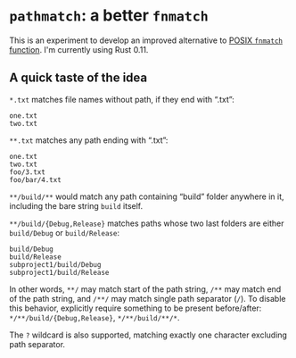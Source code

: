 `pathmatch`: a better `fnmatch`
====

This is an experiment to develop an improved alternative to [POSIX `fnmatch` function](http://pubs.opengroup.org/onlinepubs/9699919799/functions/fnmatch.html). I'm currently using Rust 0.11.

A quick taste of the idea
----

`*.txt` matches file names without path, if they end with “.txt”:

    one.txt
    two.txt

`**.txt` matches any path ending with “.txt”:

    one.txt
    two.txt
    foo/3.txt
    foo/bar/4.txt

`**/build/**` would match any path containing “build” folder anywhere in it, including the bare string `build` itself.

`**/build/{Debug,Release}` matches paths whose two last folders are either `build/Debug` or `build/Release`:

    build/Debug
    build/Release
    subproject1/build/Debug
    subproject1/build/Release

In other words, `**/` may match start of the path string, `/**` may match end of the path string, and `/**/` may match single path separator (`/`). To disable this behavior, explicitly require something to be present before/after: `*/**/build/{Debug,Release}`, `*/**/build/**/*`.

The `?` wildcard is also supported, matching exactly one character excluding path separator.

